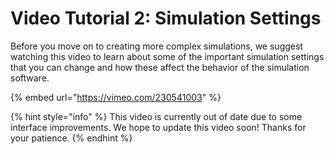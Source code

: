 # Video Tutorial 2: Simulation Settings

Before you move on to creating more complex simulations, we suggest watching this video to learn about some of the important simulation settings that you can change and how these affect the behavior of the simulation software.

{% embed url="https://vimeo.com/230541003" %}

{% hint style="info" %}
This video is currently out of date due to some interface improvements. We hope to update this video soon! Thanks for your patience.
{% endhint %}

